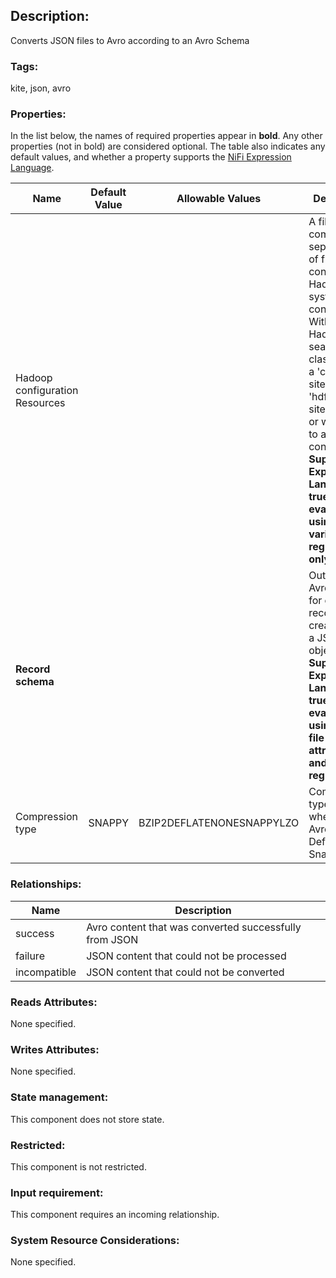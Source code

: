 ## Description:

Converts JSON files to Avro according to an Avro Schema

### Tags:

kite, json, avro

### Properties:

In the list below, the names of required properties appear in **bold**. Any other properties (not in bold) are considered optional. The table also indicates any default values, and whether a property supports the [NiFi Expression Language](https://nifi.apache.org/docs/nifi-docs/html/expression-language-guide.html).

| Name                           | Default Value | Allowable Values          | Description                                                  |
| ------------------------------ | ------------- | ------------------------- | ------------------------------------------------------------ |
| Hadoop configuration Resources |               |                           | A file or comma separated list of files which contains the Hadoop file system configuration. Without this, Hadoop will search the classpath for a 'core-site.xml' and 'hdfs-site.xml' file or will revert to a default configuration. **Supports Expression Language: true (will be evaluated using variable registry only)** |
| **Record schema**              |               |                           | Outgoing Avro schema for each record created from a JSON object **Supports Expression Language: true (will be evaluated using flow file attributes and variable registry)** |
| Compression type               | SNAPPY        | BZIP2DEFLATENONESNAPPYLZO | Compression type to use when writting Avro files. Default is Snappy. |

### Relationships:

| Name         | Description                                            |
| ------------ | ------------------------------------------------------ |
| success      | Avro content that was converted successfully from JSON |
| failure      | JSON content that could not be processed               |
| incompatible | JSON content that could not be converted               |

### Reads Attributes:

None specified.

### Writes Attributes:

None specified.

### State management:

This component does not store state.

### Restricted:

This component is not restricted.

### Input requirement:

This component requires an incoming relationship.

### System Resource Considerations:

None specified.